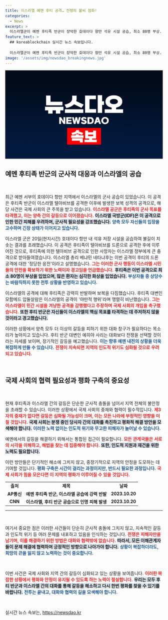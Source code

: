 ```yaml
---
title: 이스라엘 예멘 후티 공격… 전쟁의 불씨 점화!
categories:
  - News
excerpt: >
  이스라엘군이 예멘 후티족 반군이 장악한 호데이다 항만 석유 시설 공습, 최소 80명 부상. 후티 반군은 텔아비브 공격에 대한 보복을 다짐하며 긴 전쟁 준비를 선언했다. 긴장 고조 속, 세계의 이목이 집중되고 있다!
feature_text: >
  ## koreablockchain 실시간 뉴스 속보입니다.

  이스라엘군이 예멘 후티족 반군이 장악한 호데이다 항만 석유 시설 공습, 최소 80명 부상. 후티 반군은 텔아비브 공격에 대한 보복을 다짐하며 긴 전쟁 준비를 선언했다. 긴장 고조 속, 세계의 이목이 집중되고 있다!
image: '/assets/img/newsdao_breakingnews.jpg'
---
```


<p><img src="/assets/img/newsdao_breakingnews.jpg" alt="koreablockchain 속보" /></p>

<h2 data-ke-size="size26">예멘 후티족 반군의 군사적 대응과 이스라엘의 공습</h2>

<p data-ke-size="size16">&nbsp;</p>

<p>최근 예멘 서부의 호데이다 항만 지역에서 이스라엘의 군사 공습이 있었습니다. 이 공격은 후티족 반군이 이스라엘 텔아비브를 공격한 이후에 발생한 보복 성격의 공격으로, 해당 사건은 국제 사회의 큰 주목을 받고 있습니다. <b><span style="color: #ee2323;">이스라엘 공군은 후티족의 군사 목표를 타격했고, 이는 양측 간의 갈등으로 이어졌습니다.</span></b> <b><span style="background-color: #21538527;">이스라엘 국방군(IDF)은 이 공격으로 인한 민간 피해를 우려하며, 군사적 필요성을 강조했습니다.</span></b> <b><span style="color: #1a5490;">양측 모두 자신들의 입장을 고수하며 긴장 상태가 이어지고 있습니다.</span></b> </p>

<p>이스라엘 군은 20일(현지시간) 호데이다 항만 내 석유 저장 시설을 공습하여 불길이 치솟는 결과를 초래했습니다. 이 공격은 후티족이 텔아비브를 드론으로 공격한 후에 이루어진 것으로, 후티족에 의한 텔아비브 공격으로 인한 사망자는 이스라엘 정부에게 큰 충격으로 받아들여졌습니다. 이스라엘 총리 베냐민 네타냐후는 이번 공격이 후티의 드론 공격에 대한 '정당한 응전'이라고 설명했습니다. <b><span style="color: #ee2323;">그는 이러한 군사 행동이 이스라엘 시민들의 안전을 확보하기 위한 노력이자 경고임을 언급했습니다.</span></b> <b><span style="background-color: #21538527;">후티족은 이번 공격으로 최소 80명이 부상을 입었으며, 많은 환자는 심각한 화상을 입었습니다.</span></b> <b><span style="color: #1a5490;">부상자들 중 상당수는 바람직하지 못한 전투 상황을 반영하고 있습니다.</span></b></p>

<p>이스라엘의 공격에 대해 후티족은 강력히 반발하며 보복을 다짐했습니다. 후티족 대변인 모함메드 압둘살람은 이스라엘의 공격이 '야만적 행위'라며 맹렬히 비난했습니다. <b><span style="color: #ee2323;">그는 이스라엘이 민간 시설을 겨냥한 공격을 감행했다고 주장하며 국제 사회의 개입을 촉구했습니다.</span></b> <b><span style="background-color: #21538527;">또한 후티 반군은 자신들이 이스라엘의 핵심 목표를 타격하는 데 주저하지 않을 것이라고 경고했습니다.</span></b> </p>

<p>이러한 상황에서 양측 모두 더 이상의 갈등을 피하기 위한 대화 창구가 필요하다는 목소리가 높아지고 있습니다. 후티 반군 대변인 예히야 사리는 대화보다 전쟁을 선택할 것이라는 자세를 보이며, 장기적인 갈등을 예고했습니다. <b><span style="color: #1a5490;">이는 향후 예멘 내전의 상황을 더욱 복잡하게 만들 수 있습니다.</span></b> <b><span style="color: #ee2323;">전쟁이 지속되면 지역의 인도적 위기도 심화될 것으로 우려되고 있습니다.</span></b></p>

<p data-ke-size="size16">&nbsp;</p>

<h2 data-ke-size="size26">국제 사회의 협력 필요성과 평화 구축의 중요성</h2>

<p data-ke-size="size16">&nbsp;</p>

<p>현재 후티족과 이스라엘 간의 갈등은 단순한 군사적 충돌을 넘어서 지역 전체의 불안정을 초래할 수 있습니다. 이러한 상황에서 국제 사회의 중재와 협력이 필수적입니다. <b><span style="color: #ee2323;">제3자의 중재가 없다면 갈등은 심화될 가능성이 크며, 이는 모든 나라에 부정적인 영향을 미칠 것입니다.</span></b> <b><span style="background-color: #21538527;">국제 사회는 분쟁 중인 당사자 간의 대화를 촉진하고 평화적 해결 방안을 모색해야 합니다.</span></b> <b><span style="color: #1a5490;">이러한 노력 없이는 인도적 위기와 무고한 피해자가 늘어날 수 있습니다.</span></b> </p>

<p>예멘에서의 갈등을 해결하기 위해서는 통합된 접근이 필요합니다. <b><span style="color: #ee2323;">모든 관계국들은 서로의 시각을 이해하고, 해법을 찾는 데 집중해야 합니다.</span></b> <b><span style="background-color: #21538527;">또한, 인도적 지원과 재건을 위한 노력도 필요합니다.</span></b> </p>

<p>이런 방안들은 단기적인 해소에 그치지 않고, 중장기적으로 지역의 안정을 도모하는 데 기여할 것입니다. <b><span style="color: #1a5490;">평화 구축은 시간이 걸리는 과정이지만, 반드시 필요한 과정입니다.</span></b> <b><span style="color: #ee2323;">국제 사회가 힘을 모은다면 이 지역의 평화가 이루어질 수 있을 것입니다.</span></b></p>

<table style="width: 100%;">
    <tr>
        <td style="text-align: center; height: 17px;"><b>출처</b></td>
        <td style="text-align: center; height: 17px;"><b>제목</b></td>
        <td style="text-align: center; height: 17px;"><b>날짜</b></td>
    </tr>
    <tr>
        <td style="text-align: center; height: 17px;"><b>AP통신</b></td>
        <td style="text-align: center; height: 17px;"><b>예멘 후티족 반군, 이스라엘 공습에 강력 반발</b></td>
        <td style="text-align: center; height: 17px;"><b>2023.10.20</b></td>
    </tr>
    <tr>
        <td style="text-align: center; height: 17px;"><b>CNN</b></td>
        <td style="text-align: center; height: 17px;"><b>이스라엘, 후티 반군 공습으로 인명 피해 발생</b></td>
        <td style="text-align: center; height: 17px;"><b>2023.10.20</b></td>
    </tr>
</table>

<hr/>

<p data-ke-size="size16">&nbsp;</p>

<p>여기서 중요한 점은 이러한 사건들이 단순히 군사적 충돌에 그치지 않고, 지속적인 갈등과 인도적 위기 등 여러 문제를 내포하고 있음을 인식하는 것입니다. <b><span style="color: #ee2323;">전쟁은 피해자만을 남기며, 이를 해결하기 위한 방법은 대화와 협력밖에 없습니다.</span></b> <b><span style="background-color: #21538527;">따라서, 모든 이해관계자들이 문제 해결에 협력하며 긍정적인 방향으로 나아가야 합니다.</span></b> <b><span style="color: #1a5490;">상황이 복잡하더라도, 희망의 끈을 잃지 않고 노력하는 것이 중요합니다.</span></b> </p>

<p data-ke-size="size16">&nbsp;</p>

<p>이번 사건은 국제 사회와 지역 간의 갈등이 심화되고 있는 상황을 보여줍니다. <b><span style="color: #ee2323;">이러한 복잡한 상황에서 평화와 안정이 유지될 수 있도록 하는 노력이 절실합니다.</span></b> <b><span style="background-color: #21538527;">우리는 모두 후티 반군과 이스라엘 간의 대화를 통해 갈등을 해소하고 다시 한번 평화를 찾을 수 있기를 바랍니다.</span></b> <b><span style="color: #1a5490;">전투는 끝내고, 대화와 협력의 길을 모색해야 합니다.</span></b> </p>

<p data-ke-size="size16">&nbsp;</p>
실시간 뉴스 속보는, <a href="https://newsdao.kr" rel="dofollow">https://newsdao.kr</a>



